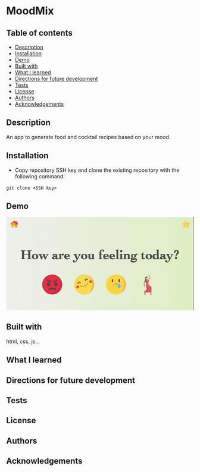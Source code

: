 # MoodMix

## Table of contents

- [Description](#description)
- [Installation](#installation)
- [Demo](#demo)
- [Built with](#built-with)
- [What I learned](#what-i-learned)
- [Directions for future development](#directions-for-future-development)
- [Tests](#tests)
- [License](#license)
- [Authors](#authors)
- [Acknowledgements](#acknowledgements)

## Description
An app to generate food and cocktail recipes based on your mood.

## Installation

- Copy repository SSH key and clone the existing repository with the following command:


```
git clone <SSH key>
```


## Demo
![MoodMix](./moodmix-demo.gif)

## Built with
html, css, js...

## What I learned

## Directions for future development

## Tests

## License

## Authors

## Acknowledgements

